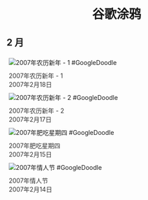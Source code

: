 
<h1 align="center"> 谷歌涂鸦 </h1>




## 2 月

<div class="image">


<img src="//www.google.com/logos/2007/lunarnewyear07g.gif" alt="2007年农历新年 - 1 #GoogleDoodle" style="margin: 5px"/>
<div class="info" style="font-size: 14px; color:#333333; margin:5px"><div class="title">2007年农历新年 - 1</div><div class="date">2007年2月18日</div></div>

<img src="//www.google.com/logos/2007/lunarnewyear07.gif" alt="2007年农历新年 - 2 #GoogleDoodle" style="margin: 5px"/>
<div class="info" style="font-size: 14px; color:#333333; margin:5px"><div class="title">2007年农历新年 - 2</div><div class="date">2007年2月17日</div></div>

<img src="//www.google.com/logos/2007/poland07.gif" alt="2007年肥吃星期四 #GoogleDoodle" style="margin: 5px"/>
<div class="info" style="font-size: 14px; color:#333333; margin:5px"><div class="title">2007年肥吃星期四</div><div class="date">2007年2月15日</div></div>

<img src="https://lh3.googleusercontent.com/hmjsZe4HDowZmq5Zc6-0xClDOAZHMLQC4UM2eqCF_ppZhb7r7guVQKIa_bc8PHv17CI5Q7omRRA5nJcRenAYARZ2Yq9DBogSCjbj5qe5=s660" alt="2007年情人节 #GoogleDoodle" style="margin: 5px"/>
<div class="info" style="font-size: 14px; color:#333333; margin:5px"><div class="title">2007年情人节</div><div class="date">2007年2月14日</div></div>

</div>








